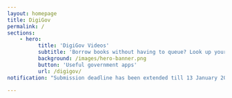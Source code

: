 ```yaml
---
layout: homepage
title: DigiGov
permalink: /
sections:
    - hero:
          title: 'DigiGov Videos'
          subtitle: 'Borrow books without having to queue? Look up your child’s upcoming immunisation? Locate the nearest car park and its parking rates?'
          background: /images/hero-banner.png
          button: 'Useful government apps'
          url: /digigov/
notification: "Submission deadline has been extended till 13 January 2020"

---
```


